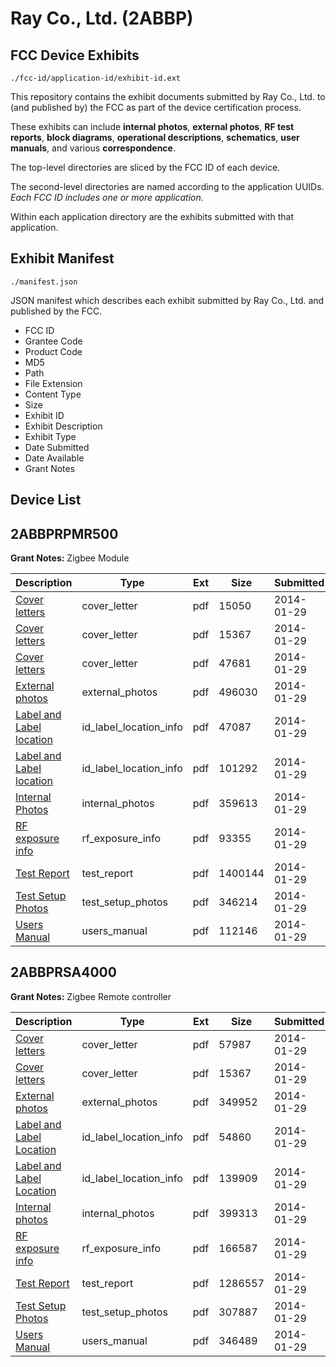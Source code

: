 # Ray Co., Ltd. (2ABBP)
## FCC Device Exhibits

```
./fcc-id/application-id/exhibit-id.ext
```

This repository contains the exhibit documents submitted by Ray Co., Ltd. to (and published by) the FCC as part of the device certification process.

These exhibits can include **internal photos**, **external photos**, **RF test reports**, **block diagrams**, **operational descriptions**, **schematics**, **user manuals**, and various **correspondence**.

The top-level directories are sliced by the FCC ID of each device.

The second-level directories are named according to the application UUIDs. *Each FCC ID includes one or more application.*

Within each application directory are the exhibits submitted with that application. 

## Exhibit Manifest

```
./manifest.json
```

JSON manifest which describes each exhibit submitted by Ray Co., Ltd. and published by the FCC.

- FCC ID
- Grantee Code
- Product Code
- MD5
- Path
- File Extension
- Content Type
- Size
- Exhibit ID
- Exhibit Description
- Exhibit Type
- Date Submitted
- Date Available
- Grant Notes

## Device List
## 2ABBPRPMR500
**Grant Notes:** Zigbee Module

| Description | Type | Ext | Size | Submitted | Available |
| ----------- | ---- | --- | ---- | --------- | --------- |
| [Cover letters](2ABBPRPMR500/7d667efb37be9cb5a6b60d864dfe4e20/2180710.pdf) | cover_letter | pdf | 15050 | 2014-01-29 | 2014-01-29 |
| [Cover letters](2ABBPRPMR500/7d667efb37be9cb5a6b60d864dfe4e20/2180623.pdf) | cover_letter | pdf | 15367 | 2014-01-29 | 2014-01-29 |
| [Cover letters](2ABBPRPMR500/7d667efb37be9cb5a6b60d864dfe4e20/2180712.pdf) | cover_letter | pdf | 47681 | 2014-01-29 | 2014-01-29 |
| [External photos](2ABBPRPMR500/7d667efb37be9cb5a6b60d864dfe4e20/2180713.pdf) | external_photos | pdf | 496030 | 2014-01-29 | 2014-07-28 |
| [Label and Label location](2ABBPRPMR500/7d667efb37be9cb5a6b60d864dfe4e20/2180715.pdf) | id_label_location_info | pdf | 47087 | 2014-01-29 | 2014-01-29 |
| [Label and Label location](2ABBPRPMR500/7d667efb37be9cb5a6b60d864dfe4e20/2180716.pdf) | id_label_location_info | pdf | 101292 | 2014-01-29 | 2014-01-29 |
| [Internal Photos](2ABBPRPMR500/7d667efb37be9cb5a6b60d864dfe4e20/2180714.pdf) | internal_photos | pdf | 359613 | 2014-01-29 | 2014-07-28 |
| [RF exposure info](2ABBPRPMR500/7d667efb37be9cb5a6b60d864dfe4e20/2180719.pdf) | rf_exposure_info | pdf | 93355 | 2014-01-29 | 2014-01-29 |
| [Test Report](2ABBPRPMR500/7d667efb37be9cb5a6b60d864dfe4e20/2180721.pdf) | test_report | pdf | 1400144 | 2014-01-29 | 2014-01-29 |
| [Test Setup Photos](2ABBPRPMR500/7d667efb37be9cb5a6b60d864dfe4e20/2180722.pdf) | test_setup_photos | pdf | 346214 | 2014-01-29 | 2014-07-28 |
| [Users Manual](2ABBPRPMR500/7d667efb37be9cb5a6b60d864dfe4e20/2180723.pdf) | users_manual | pdf | 112146 | 2014-01-29 | 2014-07-28 |
## 2ABBPRSA4000
**Grant Notes:** Zigbee Remote controller

| Description | Type | Ext | Size | Submitted | Available |
| ----------- | ---- | --- | ---- | --------- | --------- |
| [Cover letters](2ABBPRSA4000/adc1c8f249cdd69f78243f45540ab30b/2180622.pdf) | cover_letter | pdf | 57987 | 2014-01-29 | 2014-01-29 |
| [Cover letters](2ABBPRSA4000/adc1c8f249cdd69f78243f45540ab30b/2180623.pdf) | cover_letter | pdf | 15367 | 2014-01-29 | 2014-01-29 |
| [External photos](2ABBPRSA4000/adc1c8f249cdd69f78243f45540ab30b/2180624.pdf) | external_photos | pdf | 349952 | 2014-01-29 | 2014-07-28 |
| [Label and Label Location](2ABBPRSA4000/adc1c8f249cdd69f78243f45540ab30b/2180625.pdf) | id_label_location_info | pdf | 54860 | 2014-01-29 | 2014-01-29 |
| [Label and Label Location](2ABBPRSA4000/adc1c8f249cdd69f78243f45540ab30b/2180626.pdf) | id_label_location_info | pdf | 139909 | 2014-01-29 | 2014-01-29 |
| [Internal photos](2ABBPRSA4000/adc1c8f249cdd69f78243f45540ab30b/2180627.pdf) | internal_photos | pdf | 399313 | 2014-01-29 | 2014-07-28 |
| [RF exposure info](2ABBPRSA4000/adc1c8f249cdd69f78243f45540ab30b/2180630.pdf) | rf_exposure_info | pdf | 166587 | 2014-01-29 | 2014-01-29 |
| [Test Report](2ABBPRSA4000/adc1c8f249cdd69f78243f45540ab30b/2180632.pdf) | test_report | pdf | 1286557 | 2014-01-29 | 2014-01-29 |
| [Test Setup Photos](2ABBPRSA4000/adc1c8f249cdd69f78243f45540ab30b/2180633.pdf) | test_setup_photos | pdf | 307887 | 2014-01-29 | 2014-07-28 |
| [Users Manual](2ABBPRSA4000/adc1c8f249cdd69f78243f45540ab30b/2180634.pdf) | users_manual | pdf | 346489 | 2014-01-29 | 2014-07-28 |
